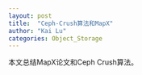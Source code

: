 ```yaml
---
layout: post
title:  "Ceph-Crush算法和MapX"
author: "Kai Lu"
categories: Object_Storage
---
```


本文总结MapX论文和Ceph Crush算法。

<div  align="center">  
<object data="../files/Ceph-Crush算法和MapX.pdf" width="1000" height="1000" type='application/pdf'/>
</div>